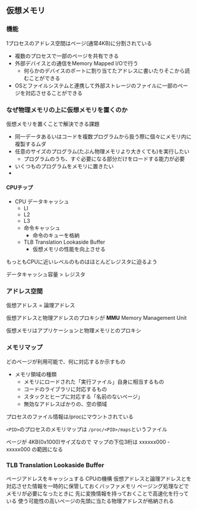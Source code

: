 ## 仮想メモリ

### 機能

1プロセスのアドレス空間はページ(通常4KB)に分割されている

- 複数のプロセスで一部のページを共有できる
- 外部デバイスとの通信をMemory Mapped I/Oで行う
    - 何らかのデバイスのポートに割り当てたアドレスに書いたりそこから読むことができる
- OSとファイルシステムと連携して外部ストレージのファイルに一部のページを対応させることができる

### なぜ物理メモリの上に仮想メモリを置くのか

仮想メモリを置くことで解決できる課題
- 同一データあるいはコードを複数プログラムから扱う際に個々にメモリ内に複製するムダ
- 任意のサイズのプログラム(たぶん物理メモリより大きくても)を実行したい
    - プログラムのうち、すぐ必要になる部分だけをロードする能力が必要
- いくつものプログラムをメモリに置きたい
- 

#### CPUチップ

- CPU データキャッシュ
    - LI
    - L2
    - L3
    - 命令キャッシュ
        - 命令のキューを格納
    - TLB   Translation Lookaside Buffer
        - 仮想メモリの性能を向上させる

もっともCPUに近いレベルのものはほとんどレジスタに迫るよう

データキャッシュ容量 > レジスタ


### アドレス空間

仮想アドレス = 論理アドレス

仮想アドレスと物理アドレスのプロキシが
**MMU** Memory Management Unit

仮想メモリはアプリケーションと物理メモリとのプロキシ


### メモリマップ

どのページが利用可能で、何に対応するか示すもの

- メモリ領域の種類
    - メモリにロードされた「実行ファイル」自身に相当するもの
    - コードのライブラリに対応するもの
    - スタックとヒープに対応する「名前のないページ」
    - 無効なアドレスばかりの、空の領域

プロセスのファイル情報は/procにマウントされている

`<PID>`のプロセスのメモリマップは
`/proc/<PID>/maps`というファイル

ページが 4KB(0x1000)サイズなので マップの下位3桁は
xxxxxx000 - xxxxx000 の範囲になる

### TLB Translation Lookaside Buffer

ページアドレスをキャッシュする
CPUの機構
仮想アドレスと論理アドレスとを対応させた情報を一時的に保管しておくバッファメモリ
ページング処理などでメモリが必要になったときに
先に変換情報を持っておくことで高速化を行っている
使う可能性の高いページの先頭に当たる物理アドレスが格納される

